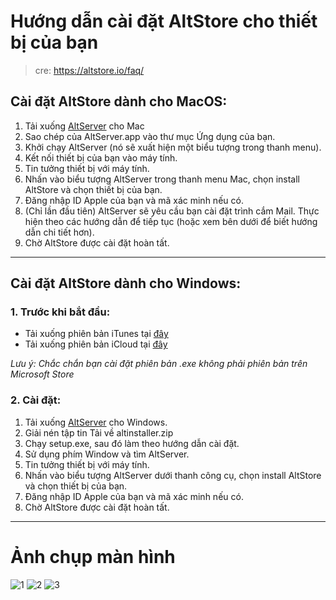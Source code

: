 # Hướng dẫn cài đặt AltStore cho thiết bị của bạn

> cre: https://altstore.io/faq/

## Cài đặt AltStore dành cho MacOS:

1) Tải xuống [AltServer](https://altstore.io/) cho Mac
2) Sao chép của AltServer.app vào thư mục Ứng dụng của bạn.
3) Khởi chạy AltServer (nó sẽ xuất hiện một biểu tượng trong thanh menu).
4) Kết nối thiết bị của bạn vào máy tính.
4) Tin tưởng thiết bị với máy tính.
5) Nhấn vào biểu tượng AltServer trong thanh menu Mac, chọn install AltStore và chọn thiết bị của bạn.
6) Đăng nhập ID Apple của bạn và mã xác minh nếu có.
7) (Chỉ lần đầu tiên) AltServer sẽ yêu cầu bạn cài đặt trình cắm Mail. Thực hiện theo các hướng dẫn để tiếp tục (hoặc xem bên dưới để biết hướng dẫn chi tiết hơn).
8) Chờ AltStore được cài đặt hoàn tất.

---

## Cài đặt AltStore dành cho Windows:

### 1. Trước khi bắt đầu:

- Tải xuống phiên bản iTunes tại [đây](https://www.apple.com/itunes/)
- Tải xuống phiên bản iCloud tại [đây](https://support.apple.com/en-us/HT204283/)

*_Lưu ý: Chắc chắn bạn cài đặt phiên bản .exe không phải phiên bản trên Microsoft Store_*

### 2. Cài đặt:

1) Tải xuống [AltServer](https://altstore.io/) cho Windows.
2) Giải nén tập tin Tải về altinstaller.zip
3) Chạy setup.exe, sau đó làm theo hướng dẫn cài đặt.
4) Sử dụng phím Window và tìm AltServer.
5) Tin tưởng thiết bị với máy tính.
6) Nhấn vào biểu tượng AltServer dưới thanh công cụ, chọn install AltStore và chọn thiết bị của bạn.
7) Đăng nhập ID Apple của bạn và mã xác minh nếu có.
8) Chờ AltStore được cài đặt hoàn tất.

---

# Ảnh chụp màn hình
<img src="https://i.imgur.com/8v0FOBA.png" alt="1">
<img src="https://i.imgur.com/sd57nfk.png" alt="2">
<img src="https://i.imgur.com/lLSIBJS.png" alt="3">
